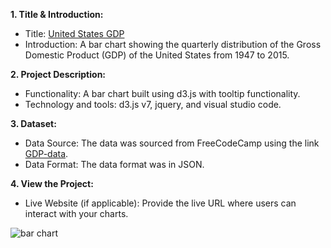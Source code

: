 
**1. Title & Introduction:**
- Title:  [United States GDP]()
- Introduction: A bar chart showing the quarterly distribution of the Gross Domestic Product (GDP) of the United States from 1947 to 2015. 

**2. Project Description:**
* Functionality: A bar chart built using d3.js with tooltip functionality. 
* Technology and tools: d3.js v7, jquery, and visual studio code.

**3. Dataset:**
* Data Source: The data was sourced from FreeCodeCamp using the link [GDP-data](https://raw.githubusercontent.com/freeCodeCamp/ProjectReferenceData/master/GDP-data.json).
* Data Format: The data format was in JSON.

**4. View the Project:**
* Live Website (if applicable): Provide the live URL where users can interact with your charts.

![bar chart](https://github.com/ibraeh/barchart/assets/29314702/0f5e296f-5768-4640-8f5e-b222bc5b7fdc)
